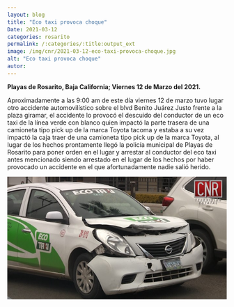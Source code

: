 ```yaml
---
layout: blog
title: "Eco taxi provoca choque"
Date: 2021-03-12
categories: rosarito
permalink: /:categories/:title:output_ext
image: /img/cnr/2021-03-12-eco-taxi-provoca-choque.jpg
alt: "Eco taxi provoca choque"
autor:
---
```


**Playas de Rosarito, Baja California; Viernes 12 de Marzo del 2021.** 

Aproximadamente a las 9:00 am de este día viernes 12 de marzo tuvo lugar otro accidente automovilístico sobre el blvd Benito Juárez Justo frente a la plaza giramar, el accidente lo provocó el descuido del conductor de un eco taxi de la línea verde con blanco quien impactó la parte trasera de una camioneta tipo pick up de la marca Toyota tacoma y estaba a su vez impactó la caja traer de una camioneta tipo pick up de la marca Toyota, al lugar de los hechos prontamente llegó la policía municipal de Playas de Rosarito para poner orden en el lugar y arrestar al conductor del eco taxi antes mencionado siendo arrestado en el lugar de los hechos por haber provocado un accidente en el que afortunadamente nadie salió herido.

<div id="carouselExampleSlidesOnly" class="carousel slide" data-ride="carousel">
  <div class="carousel-inner">
    <div class="carousel-item active">
       <img class="d-block w-100" src="/img/cnr/2021-03-12-eco-taxi-provoca-choque.jpg" loading="lazy"  alt="Eco taxi provoca choque ">
    </div>
  </div>
</div>